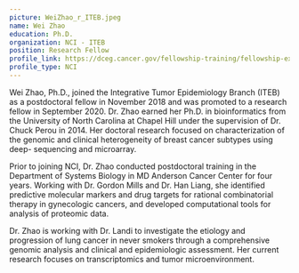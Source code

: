 ```yaml
---
picture: WeiZhao_r_ITEB.jpeg
name: Wei Zhao
education: Ph.D.
organization: NCI - ITEB
position: Research Fellow
profile_link: https://dceg.cancer.gov/fellowship-training/fellowship-experience/meet-fellows/iteb/zhao-wei
profile_type: NCI
---
```


Wei Zhao, Ph.D., joined the Integrative Tumor Epidemiology Branch (ITEB) as a postdoctoral fellow in November 2018 and was promoted to a research fellow in September 2020. Dr. Zhao earned her Ph.D. in bioinformatics from the University of North Carolina at Chapel Hill under the supervision of Dr. Chuck Perou in 2014. Her doctoral research focused on characterization of the genomic and clinical heterogeneity of breast cancer subtypes using deep- sequencing and microarray.

Prior to joining NCI, Dr. Zhao conducted postdoctoral training in the Department of Systems Biology in MD Anderson Cancer Center for four years. Working with Dr. Gordon Mills and Dr. Han Liang, she identified predictive molecular markers and drug targets for rational combinatorial therapy in gynecologic cancers, and developed computational tools for analysis of proteomic data.

Dr. Zhao is working with Dr. Landi to investigate the etiology and progression of lung cancer in never smokers through a comprehensive genomic analysis and clinical and epidemiologic assessment. Her current research focuses on transcriptomics and tumor microenvironment.
